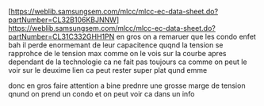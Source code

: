 [https://weblib.samsungsem.com/mlcc/mlcc-ec-data-sheet.do?partNumber=CL32B106KBJNNW]
https://weblib.samsungsem.com/mlcc/mlcc-ec-data-sheet.do?partNumber=CL31C332GHH1PN
en gros on a remaruer que les condo enfet bah il perde enormemant de leur capacitence quqnd la tension se rapprohce de le tension max comme on le vois sur la courbe 
apres dependant de la technologie ca ne fait pas toujours ca comme on peut le voir sur le deuxime lien ca peut rester super plat qund emme

donc en gros faire attention a bine prednre une grosse marge de tension qnund on prend un condo et on peut voir ca dans un info 